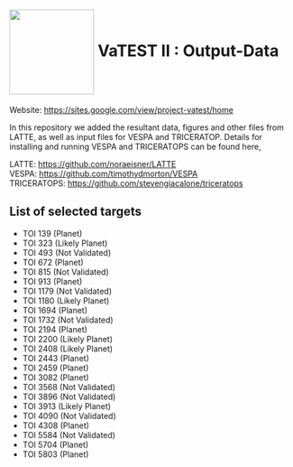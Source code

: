 <h1><img align="center" height="150" src="https://github.com/priyashmistry/VaTEST-II-Output-Files/blob/main/Logo/download.png"> VaTEST II : Output-Data</h1>

Website: https://sites.google.com/view/project-vatest/home

In this repository we added the resultant data, figures and other files from LATTE, as well as input files for VESPA and TRICERATOP. Details for installing and running VESPA and TRICERATOPS can be found here,

LATTE: https://github.com/noraeisner/LATTE  
VESPA: https://github.com/timothydmorton/VESPA   
TRICERATOPS: https://github.com/stevengiacalone/triceratops  

## List of selected targets
* TOI 139 (Planet)
* TOI 323 (Likely Planet)
* TOI 493 (Not Validated)
* TOI 672 (Planet)
* TOI 815 (Not Validated)
* TOI 913 (Planet)
* TOI 1179 (Not Validated)
* TOI 1180 (Likely Planet)
* TOI 1694 (Planet)
* TOI 1732 (Not Validated)
* TOI 2194 (Planet)
* TOI 2200 (Likely Planet)
* TOI 2408 (Likely Planet)
* TOI 2443 (Planet)
* TOI 2459 (Planet)
* TOI 3082 (Planet)
* TOI 3568 (Not Validated)
* TOI 3896 (Not Validated)
* TOI 3913 (Likely Planet)
* TOI 4090 (Not Validated)
* TOI 4308 (Planet)
* TOI 5584 (Not Validated)
* TOI 5704 (Planet)
* TOI 5803 (Planet)
